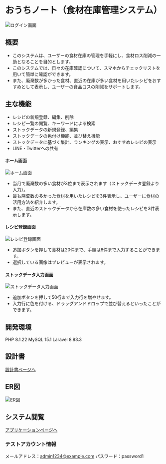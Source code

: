 # おうちノート（食材在庫管理システム）
![ログイン画面](https://github.com/ayaka-kato/item-management/assets/128237356/03481114-d081-4801-9951-743aebdf7f3f)

## 概要
* このシステムは、ユーザーの食材在庫の管理を手軽にし、食材ロス削減の一助となることを目的とします。 
* このシステムでは、日々の在庫確認について、スマホからチェックリストを用いて簡単に確認ができます。
* また、廃棄数が多かった食材、直近の在庫が多い食材を用いたレシピをおすすめとして表示し、ユーザーの食品ロスの削減をサポートします。

## 主な機能
* レシピの新規登録、編集、削除
* レシピ一覧の閲覧、キーワードによる検索
* ストックデータの新規登録、編集
* ストックデータの色付け機能、並び替え機能
* ストックデータに基づく集計、ランキングの表示、おすすめレシピの表示
* LINE・Twitterへの共有

#### ホーム画面
![ホーム画面](https://github.com/ayaka-kato/item-management/assets/128237356/c5437175-ee77-4d49-a8ec-723a18ef4911)
* 当月で廃棄数の多い食材が3位まで表示されます（ストックデータ登録より入力）。
* 最も廃棄数の多かった食材を用いたレシピを3件表示し、ユーザーに食材の活用方法を紹介します。
* また、直近のストックデータから在庫数の多い食材を使ったレシピを3件表示します。

#### レシピ登録画面 
![レシピ登録画面](https://github.com/ayaka-kato/item-management/assets/128237356/8755e4b9-9dff-424c-abb6-e21c59fdd61c)
* 追加ボタンを押して食材は20件まで、手順は8件まで入力することができます。
* 選択している画像はプレビューが表示されます。

#### ストックデータ入力画面
![ストックデータ入力画面](https://github.com/ayaka-kato/item-management/assets/128237356/b15c154d-e4fc-4a8f-a5b4-dec3bf6d6257)
* 追加ボタンを押して50行まで入力行を増やせます。
* 入力行に色を付ける、ドラッグアンドドロップで並び替えるといったことができます。


## 開発環境
PHP 8.1.22
MySQL 15.1
Laravel 8.83.3

## 設計書
[設計書ページへ](https://drive.google.com/drive/folders/1Jf-XiV9SgHDYCyvopEAw1YfiTRErNk-D)

## ER図
![ER図](https://github.com/ayaka-kato/item-management/assets/128237356/de438661-ed0e-4f65-b9ff-5260cb83e982)

## システム閲覧
[アプリケーションページへ](http://home-note-080ff2fd6a87.herokuapp.com/)

### テストアカウント情報

メールアドレス：admin1234@example.com
パスワード：password1
